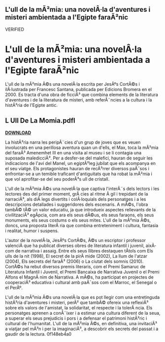 ## L'ull de la mÃ²mia: una novelÂ·la d'aventures i misteri ambientada a l'Egipte faraÃ²nic

 VERIFIED 
# L'ull de la mÃ²mia: una novelÂ·la d'aventures i misteri ambientada a l'Egipte faraÃ²nic
 
L'ull de la mÃ²mia Ã©s una novelÂ·la escrita per JesÃºs CortÃ©s i ilÂ·lustrada per Francesc Santana, publicada per Edicions Bromera en el 2000. Es tracta d'una obra de ficciÃ³ que combina elements de la literatura d'aventures i de la literatura de misteri, amb referÃ¨ncies a la cultura i la histÃ²ria de l'Egipte antic.
 
## L Ull De La Momia.pdfl


[**DOWNLOAD**](https://www.google.com/url?q=https%3A%2F%2Fbytlly.com%2F2tKvth&sa=D&sntz=1&usg=AOvVaw32F4_hIGsMnfpCAnGRJA2s)

 
La histÃ²ria narra les peripÃ¨cies d'un grup de joves que es veuen involucrats en una perillosa aventura quan un d'ells, el Max, toca la mÃ²mia del faraÃ³ Amenemhet III en una visita al museu i se li contagia una suposada maledicciÃ³. Per a desfer-se del malefici, hauran de seguir les indicacions de l'avi del Manel, un egiptÃ²leg jubilat que els acompanya en el seu viatge. Els protagonistes hauran de recÃ³rrer diversos paÃ¯sos i enfrontar-se a un temible traficant d'antiguitats que ha robat la mÃ²mia i que vol aprofitar-se del seu poderÃ³s ull de cristall.
 
L'ull de la mÃ²mia Ã©s una novelÂ·la que captiva l'interÃ¨s dels lectors i les lectores des del primer moment, grÃ cies al ritme Ã gil i trepidant de la narraciÃ³, als diÃ legs divertits i colÂ·loquials dels personatges i a les descripcions detallades i suggeridores dels escenaris. A mÃ©s, l'obra tambÃ© tÃ© un valor educatiu, ja que introdueix aspectes rellevants de la civilitzaciÃ³ egÃ­pcia, com ara els seus dÃ©us, els seus faraons, els seus monuments, els seus costums o els seus mites. L'ull de la mÃ²mia Ã©s, doncs, una proposta literÃ ria que combina entreteniment i cultura, fantasia i realitat, humor i suspens.
  
L'autor de la novelÂ·la, JesÃºs CortÃ©s, Ã©s un escriptor i professor valenciÃ  que ha publicat diverses obres de literatura infantil i juvenil, aixÃ­ com de narrativa i assaig. Entre els seus llibres destaquen tÃ­tols com Els ulls de la nit (1998), El secret de la pirÃ mide (2002), La llum de l'atzar (2004), Els secrets del faraÃ³ (2006) o La ciutat dels somnis (2010). CortÃ©s ha rebut diversos premis literaris, com el Premi Samaruc de Literatura Infantil i Juvenil, el Premi Bancaixa de Narrativa Juvenil o el Premi Alfons el MagnÃ nim de Narrativa. A mÃ©s, ha participat en projectes de cooperaciÃ³ educativa i cultural amb paÃ¯sos com el Marroc, el Senegal o el PerÃº.
 
L'ull de la mÃ²mia Ã©s una novelÂ·la que es pot llegir com una entretinguda histÃ²ria d'aventures i misteri, perÃ² que tambÃ© ofereix una reflexiÃ³ sobre els valors de l'amistat, la solidaritat, el respecte i la tolerÃ ncia. Els personatges aprenen a conÃ¨ixer i a estimar una cultura diferent de la seua, a superar els seus prejudicis i pors i a defensar el patrimoni histÃ²ric i cultural de l'humanitat. L'ull de la mÃ²mia Ã©s, en definitiva, una invitaciÃ³ a viatjar pel mÃ³n i per la imaginaciÃ³, a descobrir els secrets del passat i a gaudir de la lectura.
 0f148eb4a0
